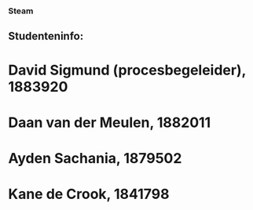 ### Steam
## Studenteninfo:
# David Sigmund (procesbegeleider), 1883920
# Daan van der Meulen, 1882011
# Ayden Sachania, 1879502
# Kane de Crook, 1841798
